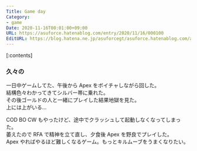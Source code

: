```yaml
---
Title: Game day
Category:
- game
Date: 2020-11-16T00:01:00+09:00
URL: https://asuforce.hatenablog.com/entry/2020/11/16/000100
EditURL: https://blog.hatena.ne.jp/asuforcegt/asuforce.hatenablog.com/atom/entry/26006613653169251
---
```


[:contents]

###  久々の

一日中ゲームしてた、午後から Apex をボイチャしながら回した。  
結構色々わかってきてシルバー帯に乗れた。  
その後ゴールドの人と一緒にプレイした結果地獄を見た。  
上には上がいる...

COD BO CW もやったけど、途中でクラッシュして起動しなくなってしまった。  
萎えたので RFA で精神を立て直し、夕食後 Apex を野良でプレイした。  
Apex やればやるほど難しくなるゲーム。もっとキルムーブをうまくなりたい。


